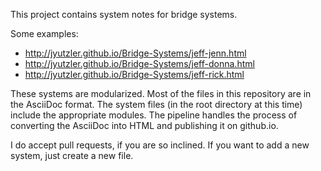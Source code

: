 This project contains system notes for bridge systems. 

Some examples: 

* http://jyutzler.github.io/Bridge-Systems/jeff-jenn.html
* http://jyutzler.github.io/Bridge-Systems/jeff-donna.html
* http://jyutzler.github.io/Bridge-Systems/jeff-rick.html

These systems are modularized. 
Most of the files in this repository are in the AsciiDoc format. 
The system files (in the root directory at this time) include the appropriate modules.
The pipeline handles the process of converting the AsciiDoc into HTML and publishing it on github.io.

I do accept pull requests, if you are so inclined. 
If you want to add a new system, just create a new file. 
